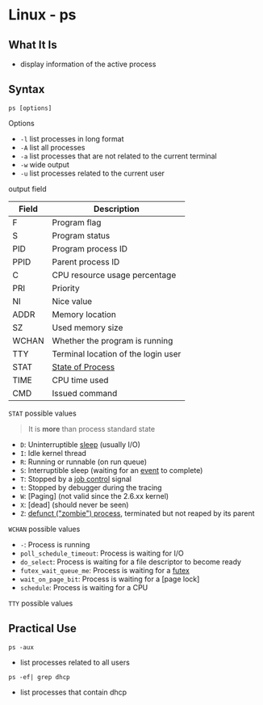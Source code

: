 # Linux - ps

## What It Is

- display information of the active process

## Syntax

`ps [options]`

Options

- `-l` list processes in long format
- `-A` list all processes
- `-a` list processes that are not related to the current terminal
- `-w` wide output
- `-u` list processes related to the current user

output field

| Field | Description                                        |
| ----- | -------------------------------------------------- |
| F     | Program flag                                       |
| S     | Program status                                     |
| PID   | Program process ID                                 |
| PPID  | Parent process ID                                  |
| C     | CPU resource usage percentage                      |
| PRI   | Priority                                           |
| NI    | Nice value                                         |
| ADDR  | Memory location                                    |
| SZ    | Used memory size                                   |
| WCHAN | Whether the program is running                     |
| TTY   | Terminal location of the login user                |
| STAT  | [State of Process](linux-process.md#process-state) |
| TIME  | CPU time used                                      |
| CMD   | Issued command                                     |

`STAT` possible values

> It is **more** than process standard state

- `D`: Uninterruptible [sleep]() (usually I/O)
- `I`: Idle kernel thread
- `R`: Running or runnable (on run queue)
- `S`: Interruptible sleep (waiting for an [event]() to complete)
- `T`: Stopped by a [job control](linux-standard-signal.md#job-control-signal) signal
- `t`: Stopped by debugger during the tracing
- `W`: [Paging] (not valid since the 2.6.xx kernel)
- `X`: [dead] (should never be seen)
- `Z`: [defunct ("zombie") process](), terminated but not reaped by its parent

`WCHAN` possible values

- `-`: Process is running
- `poll_schedule_timeout`: Process is waiting for I/O
- `do_select`: Process is waiting for a file descriptor to become ready
- `futex_wait_queue_me`: Process is waiting for a [futex]()
- `wait_on_page_bit`: Process is waiting for a [page lock]
- `schedule`: Process is waiting for a CPU

`TTY` possible values

## Practical Use

`ps -aux`

- list processes related to all users

`ps -ef| grep dhcp`

- list processes that contain dhcp
